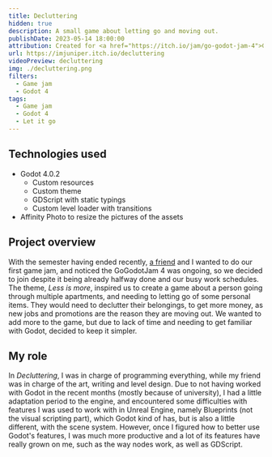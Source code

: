 ```yaml
---
title: Decluttering
hidden: true
description: A small game about letting go and moving out.
publishDate: 2023-05-14 18:00:00
attribution: Created for <a href="https://itch.io/jam/go-godot-jam-4">GoGodotJam 4</a>
url: https://imjuniper.itch.io/decluttering
videoPreview: decluttering
img: ./decluttering.png
filters:
  - Game jam
  - Godot 4
tags:
  - Game jam
  - Godot 4
  - Let it go
---
```


## Technologies used

- Godot 4.0.2
  - Custom resources
  - Custom theme
  - GDScript with static typings
  - Custom level loader with transitions
- Affinity Photo to resize the pictures of the assets

## Project overview

With the semester having ended recently, [a friend](https://gabbyrondeau.itch.io/) and I wanted to do our first game jam, and noticed the GoGodotJam 4 was ongoing, so we decided to join despite it being already halfway done and our busy work schedules. The theme, _Less is more_, inspired us to create a game about a person going through multiple apartments, and needing to letting go of some personal items. They would need to declutter their belongings, to get more money, as new jobs and promotions are the reason they are moving out. We wanted to add more to the game, but due to lack of time and needing to get familiar with Godot, decided to keep it simpler.

## My role

In _Decluttering_, I was in charge of programming everything, while my friend was in charge of the art, writing and level design. Due to not having worked with Godot in the recent months (mostly because of university), I had a little adaptation period to the engine, and encountered some difficulties with features I was used to work with in Unreal Engine, namely Blueprints (not the visual scripting part), which Godot kind of has, but is also a little different, with the scene system. However, once I figured how to better use Godot's features, I was much more productive and a lot of its features have really grown on me, such as the way nodes work, as well as GDScript.
